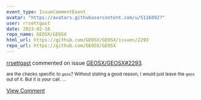 ```yaml
---
event_type: IssueCommentEvent
avatar: "https://avatars.githubusercontent.com/u/5116892?"
user: rrsettgast
date: 2023-02-16
repo_name: GEOSX/GEOSX
html_url: https://github.com/GEOSX/GEOSX/issues/2293
repo_url: https://github.com/GEOSX/GEOSX
---
```


<a href='https://github.com/rrsettgast' target='_blank'>rrsettgast</a> commented on issue <a href='https://github.com/GEOSX/GEOSX/issues/2293' target='_blank'>GEOSX/GEOSX#2293</a>.

<small>are the checks specific to `geos`? Without stating a good reason, I would just leave the `geos` out of it. But it is your call....</small>

<a href='https://github.com/GEOSX/GEOSX/issues/2293' target='_blank'>View Comment</a>